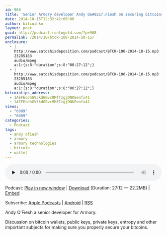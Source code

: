 ```yaml
---
id: 968
title: 'Senior Armory developer Andy O&#8217;Fiesh on securing bitcoins'
date: 2014-10-15T12:32:42+00:00
author: bitcoinkn
layout: post
guid: http://podcast.runtogold.com/?p=968
permalink: /2014/10/btck-100-2014-10-15/
enclosure:
  - |
    http://www.satoshisdeposition.com/podcast/BTCK-100-2014-10-15.mp3
    23285183
    audio/mpeg
    a:1:{s:8:"duration";s:8:"00:27:12";}
  - |
    http://www.satoshisdeposition.com/podcast/BTCK-100-2014-10-15.mp3
    23285183
    audio/mpeg
    a:1:{s:8:"duration";s:8:"00:27:12";}
bitcointips_address:
  - 1AEFEcdhGV3kdGBvc9MfTzgjDNKEenfx41
  - 1AEFEcdhGV3kdGBvc9MfTzgjDNKEenfx41
views:
  - "6089"
  - "6089"
categories:
  - Podcast
tags:
  - andy ofiesh
  - armory
  - armory technologies
  - bitcoin
  - wallet
---
```

<!--powerpress_player-->

<div class="powerpress_player" id="powerpress_player_5692">
  <audio class="wp-audio-shortcode" id="audio-968-103" preload="none" style="width: 100%;" controls="controls"><source type="audio/mpeg" src="http://media.blubrry.com/bitcoinruntogold/p/www.satoshisdeposition.com/podcast/BTCK-100-2014-10-15.mp3?_=103" /><a href="http://media.blubrry.com/bitcoinruntogold/p/www.satoshisdeposition.com/podcast/BTCK-100-2014-10-15.mp3">http://media.blubrry.com/bitcoinruntogold/p/www.satoshisdeposition.com/podcast/BTCK-100-2014-10-15.mp3</a></audio>
</div>

<p class="powerpress_links powerpress_links_mp3">
  Podcast: <a href="http://media.blubrry.com/bitcoinruntogold/p/www.satoshisdeposition.com/podcast/BTCK-100-2014-10-15.mp3" class="powerpress_link_pinw" target="_blank" title="Play in new window" onclick="return powerpress_pinw('https://www.bitcoin.kn/?powerpress_pinw=968-podcast');" rel="nofollow">Play in new window</a> | <a href="http://media.blubrry.com/bitcoinruntogold/s/www.satoshisdeposition.com/podcast/BTCK-100-2014-10-15.mp3" class="powerpress_link_d" title="Download" rel="nofollow" download="BTCK-100-2014-10-15.mp3">Download</a> (Duration: 27:12 &#8212; 22.2MB) | <a href="#" class="powerpress_link_e" title="Embed" onclick="return powerpress_show_embed('968-podcast');" rel="nofollow">Embed</a>
</p>

<p class="powerpress_embed_box" id="powerpress_embed_968-podcast" style="display: none;">
  <input id="powerpress_embed_968-podcast_t" type="text" value="<iframe width=&quot;320&quot; height=&quot;30&quot; src=&quot;https://www.bitcoin.kn/?powerpress_embed=968-podcast&amp;powerpress_player=mediaelement-audio&quot; frameborder=&quot;0&quot; scrolling=&quot;no&quot;></iframe>" onclick="javascript: this.select();" onfocus="javascript: this.select();" style="width: 70%;" readOnly />
</p>

<p class="powerpress_links powerpress_subscribe_links">
  Subscribe: <a href="https://itunes.apple.com/WebObjects/MZStore.woa/wa/viewPodcast?id=301670981&mt=2&ls=1#episodeGuid=http%3A%2F%2Fpodcast.runtogold.com%2F%3Fp%3D968" class="powerpress_link_subscribe powerpress_link_subscribe_itunes" title="Subscribe on Apple Podcasts" rel="nofollow">Apple Podcasts</a> | <a href="https://subscribeonandroid.com/www.bitcoin.kn/feed/podcast/" class="powerpress_link_subscribe powerpress_link_subscribe_android" title="Subscribe on Android" rel="nofollow">Android</a> | <a href="https://www.bitcoin.kn/feed/podcast/" class="powerpress_link_subscribe powerpress_link_subscribe_rss" title="Subscribe via RSS" rel="nofollow">RSS</a>
</p>

Andy O&#8217;Fiesh a senior developer for Armory.

Discussion on bitcoin wallets, public keys, private keys, entropy and other important subjects for making sure you properly secure your bitcoins.
